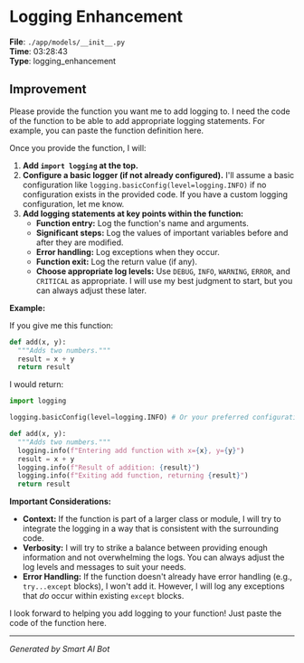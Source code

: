 # Logging Enhancement

**File**: `./app/models/__init__.py`  
**Time**: 03:28:43  
**Type**: logging_enhancement

## Improvement

Please provide the function you want me to add logging to. I need the code of the function to be able to add appropriate logging statements.  For example, you can paste the function definition here.

Once you provide the function, I will:

1.  **Add `import logging` at the top.**
2.  **Configure a basic logger (if not already configured).**  I'll assume a basic configuration like `logging.basicConfig(level=logging.INFO)` if no configuration exists in the provided code.  If you have a custom logging configuration, let me know.
3.  **Add logging statements at key points within the function:**
    *   **Function entry:**  Log the function's name and arguments.
    *   **Significant steps:** Log the values of important variables before and after they are modified.
    *   **Error handling:** Log exceptions when they occur.
    *   **Function exit:** Log the return value (if any).
    *   **Choose appropriate log levels:** Use `DEBUG`, `INFO`, `WARNING`, `ERROR`, and `CRITICAL` as appropriate.  I will use my best judgment to start, but you can always adjust these later.

**Example:**

If you give me this function:

```python
def add(x, y):
  """Adds two numbers."""
  result = x + y
  return result
```

I would return:

```python
import logging

logging.basicConfig(level=logging.INFO) # Or your preferred configuration

def add(x, y):
  """Adds two numbers."""
  logging.info(f"Entering add function with x={x}, y={y}")
  result = x + y
  logging.info(f"Result of addition: {result}")
  logging.info(f"Exiting add function, returning {result}")
  return result
```

**Important Considerations:**

*   **Context:** If the function is part of a larger class or module, I will try to integrate the logging in a way that is consistent with the surrounding code.
*   **Verbosity:** I will try to strike a balance between providing enough information and not overwhelming the logs. You can always adjust the log levels and messages to suit your needs.
*   **Error Handling:**  If the function doesn't already have error handling (e.g., `try...except` blocks), I won't add it.  However, I will log any exceptions that *do* occur within existing `except` blocks.

I look forward to helping you add logging to your function! Just paste the code of the function here.

---
*Generated by Smart AI Bot*
